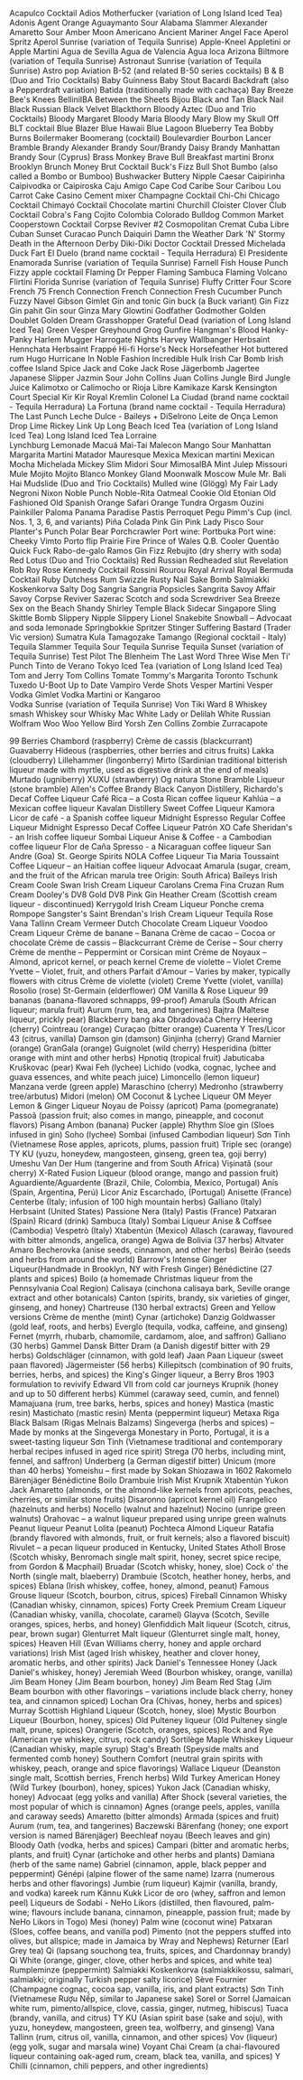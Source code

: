 Acapulco Cocktail
Adios Motherfucker (variation of Long Island Iced Tea)
Adonis
Agent Orange
Aguaymanto Sour
Alabama Slammer
Alexander
Amaretto Sour
Amber Moon
Americano
Ancient Mariner
Angel Face
Aperol Spritz
Aperol Sunrise (variation of Tequila Sunrise)
Apple-Kneel
Appletini or Apple Martini
Agua de Sevilla
Agua de Valencia
Agua loca
Arizona Biltmore (variation of Tequila Sunrise)
Astronaut Sunrise (variation of Tequila Sunrise)
Astro pop
Aviation
B-52 (and related B-50 series cocktails)
B & B (Duo and Trio Cocktails)
Baby Guinness
Baby Stout
Bacardi
Backdraft (also a Pepperdraft variation)
Batida (traditionally made with cachaça)
Bay Breeze
Bee's Knees
BelliniIBA
Between the Sheets
Bijou
Black and Tan
Black Nail
Black Russian
Black Velvet
Blackthorn
Bloody Aztec (Duo and Trio Cocktails)
Bloody Margaret
Bloody Maria
Bloody Mary
Blow my Skull Off
BLT cocktail
Blue Blazer
Blue Hawaii
Blue Lagoon
Blueberry Tea
Bobby Burns
Boilermaker
Boomerang (cocktail)
Boulevardier
Bourbon Lancer
Bramble
Brandy Alexander
Brandy Sour/Brandy Daisy
Brandy Manhattan
Brandy Sour (Cyprus)
Brass Monkey
Brave Bull
Breakfast martini
Bronx
Brooklyn
Brunch Money
Brut Cocktail
Buck's Fizz
Bull Shot
Bumbo (also called a Bombo or Bumboo)
Bushwacker
Buttery Nipple
Caesar
Caipirinha
Caipivodka or Caipiroska
Caju Amigo
Cape Cod
Caribe Sour
Caribou Lou
Carrot Cake
Casino
Cement mixer
Champagne Cocktail
Chi-Chi
Chicago Cocktail
Chimayó Cocktail
Chocolate martini
Churchill
Cloister
Clover Club Cocktail
Cobra's Fang
Cojito
Colombia
Colorado Bulldog
Common Market
Cooperstown Cocktail
Corpse Reviver #2
Cosmopolitan
Cremat
Cuba Libre
Cuban Sunset
Curacao Punch
Daiquiri
Damn the Weather
Dark 'N' Stormy
Death in the Afternoon
Derby
Diki-Diki
Doctor Cocktail
Dressed Michelada
Duck Fart
El Duelo (brand name cocktail - Tequila Herradura)
El Presidente
Enamorada Sunrise (variation of Tequila Sunrise)
Farnell
Fish House Punch
Fizzy apple cocktail
Flaming Dr Pepper
Flaming Sambuca
Flaming Volcano
Flirtini
Florida Sunrise (variation of Tequila Sunrise)
Fluffy Critter
Four Score
French 75
French Connection
French Connection
Fresh Cucumber Punch
Fuzzy Navel
Gibson
Gimlet
Gin and tonic
Gin buck (a Buck variant)
Gin Fizz
Gin pahit
Gin sour
Ginza Mary
Glowtini
Godfather
Godmother
Golden Doublet
Golden Dream
Grasshopper
Grateful Dead (variation of Long Island Iced Tea)
Green Vesper
Greyhound
Grog
Gunfire
Hangman's Blood
Hanky-Panky
Harlem Mugger
Harrogate Nights
Harvey Wallbanger
Herbsaint
Hennchata
Herbsaint Frappé
Hi-fi
Horse's Neck
Horsefeather
Hot buttered rum
Hugo
Hurricane
In Noble Fashion
Incredible Hulk
Irish Car Bomb
Irish coffee
Island Spice
Jack and Coke
Jack Rose
Jägerbomb
Jagertee
Japanese Slipper
Jazmin Sour
John Collins
Juan Collins
Jungle Bird
Jungle Juice
Kalimotxo or Calimocho or Rioja Libre
Kamikaze
Karsk
Kensington Court Special
Kir
Kir Royal
Kremlin Colonel
La Ciudad (brand name cocktail - Tequila Herradura)
La Fortuna (brand name cocktail - Tequila Herradura)
The Last Punch
Leche Dulce - Baileys + DiSelrono
Leite de Onça
Lemon Drop
Lime Rickey
Link Up
Long Beach Iced Tea (variation of Long Island Iced Tea)
Long Island Iced Tea
Lorraine    
Lynchburg Lemonade
Macuá
Mai-Tai
Malecon
Mango Sour
Manhattan
Margarita
Martini
Matador
Mauresque
Mexica
Mexican martini
Mexican Mocha
Michelada
Mickey Slim
Midori Sour
MimosaIBA
Mint Julep
Missouri Mule
Mojito
Mojito Blanco
Monkey Gland
Moonwalk
Moscow Mule
Mr. Bali Hai
Mudslide (Duo and Trio Cocktails)
Mulled wine (Glögg)
My Fair Lady
Negroni
Nixon
Noble Punch
Noble-Rita
Oatmeal Cookie
Old Etonian
Old Fashioned
Old Spanish
Orange Safari
Orange Tundra
Orgasm
Ouzini
Painkiller
Paloma
Panama
Paradise
Pastis
Perroquet
Pegu
Pimm's Cup (incl. Nos. 1, 3, 6, and variants)
Piña Colada
Pink Gin
Pink Lady
Pisco Sour
Planter's Punch
Polar Bear
Porchcrawler
Port wine: Portbuka
Port wine: Cheeky Vimto
Porto flip
Prairie Fire
Prince of Wales
Q.B. Cooler
Quentão
Quick Fuck
Rabo-de-galo
Ramos Gin Fizz
Rebujito (dry sherry with soda)
Red Lotus (Duo and Trio Cocktails)
Red Russian
Redheaded slut
Revelation
Rob Roy
Rose Kennedy Cocktail
Rossini
Rourou
Royal Arrival
Royal Bermuda Cocktail
Ruby Dutchess
Rum Swizzle
Rusty Nail
Sake Bomb
Salmiakki Koskenkorva
Salty Dog
Sangria
Sangria Popsicles
Sangrita
Savoy Affair
Savoy Corpse Reviver
Sazerac
Scotch and soda
Screwdriver
Sea Breeze
Sex on the Beach
Shandy
Shirley Temple Black
Sidecar
Singapore Sling
Skittle Bomb
Slippery Nipple
Slippery Lionel
Snakebite
Snowball – Advocaat and soda lemonade
Springbokkie
Spritzer
Stinger
Suffering Bastard (Trader Vic version)
Sumatra Kula
Tamagozake
Tamango (Regional cocktail - Italy)
Tequila Slammer
Tequila Sour
Tequila Sunrise
Tequila Sunset (variation of Tequila Sunrise)
Test Pilot
The Blenheim
The Last Word
Three Wise Men
Ti' Punch
Tinto de Verano
Tokyo Iced Tea (variation of Long Island Iced Tea)
Tom and Jerry
Tom Collins
Tomate
Tommy's Margarita
Toronto
Tschunk
Tuxedo
U-Boot
Up to Date
Vampiro
Verde Shots
Vesper Martini
Vesper
Vodka Gimlet
Vodka Martini or Kangaroo   
Vodka Sunrise (variation of Tequila Sunrise)
Von Tiki
Ward 8
Whiskey smash
Whiskey sour
Whisky Mac
White Lady or Delilah
White Russian
Wolfram
Woo Woo
Yellow Bird
Yorsh
Zen Collins
Zombie
Zurracapote

99 Berries
Chambord (raspberry)
Crème de cassis (blackcurrant)
Guavaberry
Hideous (raspberries, other berries and citrus fruits)
Lakka (cloudberry)
Lillehammer (lingonberry)
Mirto (Sardinian traditional bitterish liqueur made with myrtle, used as digestive drink at the end of meals)
Murtado (ugniberry)
XUXU (strawberry)
Og natura Stone Bramble Liqueur (stone bramble)
Allen's Coffee Brandy
Black Canyon Distillery, Richardo's Decaf Coffee Liqueur
Café Rica – a Costa Rican coffee liqueur
Kahlúa – a Mexican coffee liqueur
Kavalan Distillery Sweet Coffee Liqueur
Kamora
Licor de café - a Spanish coffee liqueur
Midnight Espresso Regular Coffee Liqueur
Midnight Espresso Decaf Coffee Liqueur
Patrón XO Cafe
Sheridan's - an Irish coffee liqueur
Sombai Liqueur Anise & Coffee - a Cambodian coffee liqueur
Flor de Caña Spresso - a Nicaraguan coffee liqueur
San Andre (Goa)
St. George Spirits NOLA Coffee Liqueur
Tia Maria
Toussaint Coffee Liqueur – an Haitian coffee liqueur
Advocaat
Amarula (sugar, cream, and the fruit of the African marula tree Origin: South Africa)
Baileys Irish Cream
Coole Swan Irish Cream Liqueur
Carolans
Crema Fina
Cruzan Rum Cream
Dooley's
DV8 Gold
DV8 Pink Gin
Heather Cream (Scottish cream liqueur - discontinued)
Kerrygold Irish Cream Liqueur
Ponche crema
Rompope
Sangster's
Saint Brendan's Irish Cream Liqueur
Tequila Rose
Vana Tallinn Cream
Vermeer Dutch Chocolate Cream Liqueur
Voodoo Cream Liqueur
Crème de banane – Banana
Crème de cacao – Cocoa or chocolate
Crème de cassis – Blackcurrant
Crème de Cerise – Sour cherry
Crème de menthe – Peppermint or Corsican mint
Crème de Noyaux – Almond, apricot kernel, or peach kernel
Creme de violette – Violet
Creme Yvette – Violet, fruit, and others
Parfait d'Amour – Varies by maker, typically flowers with citrus
Crème de violette (violet)
Creme Yvette (violet, vanilla)
Rosolio (rose)
St-Germain (elderflower)
OM Vanilla & Rose Liqueur
99 bananas (banana-flavored schnapps, 99-proof)
Amarula (South African liqueur; marula fruit)
Aurum (rum, tea, and tangerines)
Bajtra (Maltese liqueur, prickly pear)
Blackberry bang aka Obradovača
Cherry Heering (cherry)
Cointreau (orange)
Curaçao (bitter orange)
Cuarenta Y Tres/Licor 43 (citrus, vanilla)
Damson gin (damson)
Ginjinha (cherry)
Grand Marnier (orange)
GranGala (orange)
Guignolet (wild cherry)
Hesperidina (bitter orange with mint and other herbs)
Hpnotiq (tropical fruit)
Jabuticaba
Kruškovac (pear)
Kwai Feh (lychee)
Lichido (vodka, cognac, lychee and guava essences, and white peach juice)
Limoncello (lemon liqueur)
Manzana verde (green apple)
Maraschino (cherry)
Medronho (strawberry tree/arbutus)
Midori (melon)
OM Coconut & Lychee Liqueur
OM Meyer Lemon & Ginger Liqueur
Noyau de Poissy (apricot)
Pama (pomegranate)
Passoã (passion fruit; also comes in mango, pineapple, and coconut flavors)
Pisang Ambon (banana)
Pucker (apple)
Rhythm
Sloe gin (Sloes infused in gin)
Soho (lychee)
Sombai (infused Cambodian liqueur)
Sơn Tinh (Vietnamese Rose apples, apricots, plums, passion fruit)
Triple sec (orange)
TY KU (yuzu, honeydew, mangosteen, ginseng, green tea, goji berry)
Umeshu
Van Der Hum (tangerine and from South Africa)
Vișinată (sour cherry)
X-Rated Fusion Liqueur (blood orange, mango and passion fruit)
Aguardiente/Aguardente (Brazil, Chile, Colombia, Mexico, Portugal)
Anís (Spain, Argentina, Perú)
Licor Aniz Escarchado, (Portugal)
Anisette (France)
Centerbe (Italy; infusion of 100 high mountain herbs)
Galliano (Italy)
Herbsaint (United States)
Passione Nera (Italy)
Pastis (France)
Patxaran (Spain)
Ricard (drink)
Sambuca (Italy)
Sombai Liqueur Anise & Coffsee (Cambodia)
Vespetrò (Italy)
Xtabentún (Mexico)
Allasch (caraway, flavoured with bitter almonds, angelica, orange)
Agwa de Bolivia (37 herbs)
Altvater
Amaro
Becherovka (anise seeds, cinnamon, and other herbs)
Beirão (seeds and herbs from around the world)
Barrow's Intense Ginger Liqueur(Handmade in Brooklyn, NY with Fresh Ginger)
Bénédictine (27 plants and spices)
Boilo (a homemade Christmas liqueur from the Pennsylvania Coal Region)
Calisaya (cinchona calisaya bark, Seville orange extract and other botanicals)
Canton (spirits, brandy, six varieties of ginger, ginseng, and honey)
Chartreuse (130 herbal extracts) Green and Yellow versions
Crème de menthe (mint)
Cynar (artichoke)
Danzig Goldwasser (gold leaf, roots, and herbs)
Everglo (tequila, vodka, caffeine, and ginseng)
Fernet (myrrh, rhubarb, chamomile, cardamom, aloe, and saffron)
Galliano (30 herbs)
Gammel Dansk Bitter Dram (a Danish digestif bitter with 29 herbs)
Goldschläger (cinnamon, with gold leaf)
Jaan Paan Liqueur (sweet paan flavored)
Jägermeister (56 herbs)
Killepitsch (combination of 90 fruits, berries, herbs, and spices)
the King's Ginger liqueur, a Berry Bros 1903 formulation to revivify Edward VII from cold car journeys
Krupnik (honey and up to 50 different herbs)
Kümmel (caraway seed, cumin, and fennel)
Mamajuana (rum, tree barks, herbs, spices and honey)
Mastica (mastic resin)
Mastichato (mastic resin)
Menta (peppermint liqueur)
Metaxa
Riga Black Balsam (Rigas Melnais Balzams)
Singeverga (herbs and spices) – Made by monks at the Singeverga Monestary in Porto, Portugal, it is a sweet-tasting liqueur
Sơn Tinh (Vietnamese traditional and contemporary herbal recipes infused in aged rice spirit)
Strega (70 herbs, including mint, fennel, and saffron)
Underberg (a German digestif bitter)
Unicum (more than 40 herbs)
Yomeishu – first made by Sokan Shiozawa in 1602
Rakomelo
Bärenjäger
Bénédictine
Boilo
Drambuie
Irish Mist
Krupnik
Xtabentún
Yukon Jack
Amaretto (almonds, or the almond-like kernels from apricots, peaches, cherries, or similar stone fruits)
Disaronno (apricot kernel oil)
Frangelico (hazelnuts and herbs)
Nocello (walnut and hazelnut)
Nocino (unripe green walnuts)
Orahovac – a walnut liqueur prepared using unripe green walnuts
Peanut liqueur
Peanut Lolita (peanut)
Pochteca Almond Liqueur
Ratafia (brandy flavored with almonds, fruit, or fruit kernels; also a flavored biscuit)
Rivulet – a pecan liqueur produced in Kentucky, United States
Atholl Brose (Scotch whisky, Benromach single malt spirit, honey, secret spice recipe, from Gordon & Macphail)
Bruadar (Scotch whisky, honey, sloe)
Cock o' the North (single malt, blaeberry)
Drambuie (Scotch, heather honey, herbs, and spices)
Eblana (Irish whiskey, coffee, honey, almond, peanut)
Famous Grouse liqueur (Scotch, bourbon, citrus, spices)
Fireball Cinnamon Whisky (Canadian whisky, cinnamon, spices)
Forty Creek Premium Cream Liqueur (Canadian whisky, vanilla, chocolate, caramel)
Glayva (Scotch, Seville oranges, spices, herbs, and honey)
Glenfiddich Malt liqueur (Scotch, citrus, pear, brown sugar)
Glenturret Malt liqueur (Glenturret single malt, honey, spices)
Heaven Hill (Evan Williams cherry, honey and apple orchard variations)
Irish Mist (aged Irish whiskey, heather and clover honey, aromatic herbs, and other spirits)
Jack Daniel's Tennessee Honey (Jack Daniel's whiskey, honey)
Jeremiah Weed (Bourbon whiskey, orange, vanilla)
Jim Beam Honey (Jim Beam bourbon, honey)
Jim Beam Red Stag (Jim Beam bourbon with other flavorings – variations include black cherry, honey tea, and cinnamon spiced)
Lochan Ora (Chivas, honey, herbs and spices)
Murray Scottish Highland Liqueur (Scotch, honey, sloe)
Mystic Bourbon Liqueur (Bourbon, honey, spices)
Old Pulteney liqueur (Old Pulteney single malt, prune, spices)
Orangerie (Scotch, oranges, spices)
Rock and Rye (American rye whiskey, citrus, rock candy)
Sortilège Maple Whiskey Liqueur (Canadian whisky, maple syrup)
Stag's Breath (Speyside malts and fermented comb honey)
Southern Comfort (neutral grain spirits with whiskey, peach, orange and spice flavorings)
Wallace Liqueur (Deanston single malt, Scottish berries, French herbs)
Wild Turkey American Honey (Wild Turkey (bourbon), honey, spices)
Yukon Jack (Canadian whisky, honey)
Advocaat (egg yolks and vanilla)
After Shock (several varieties, the most popular of which is cinnamon)
Agnes (orange peels, apples, vanilla and caraway seeds)
Amaretto (bitter almonds)
Armada (spices and fruit)
Aurum (rum, tea, and tangerines)
Baczewski
Bärenfang (honey; one export version is named Bärenjäger)
Beechleaf noyau (Beech leaves and gin)
Bloody Oath (vodka, herbs and spices)
Campari (bitter and aromatic herbs, plants, and fruit)
Cynar (artichoke and other herbs and plants)
Damiana (herb of the same name)
Gabriel (cinnamon, apple, black pepper and peppermint)
Génépi (alpine flower of the same name)
Izarra (numerous herbs and other flavorings)
Jumbie (rum liqueur)
Kajmir (vanilla, brandy, and vodka)
kareek rum
Kännu Kukk
Licor de oro (whey, saffron and lemon peel)
Liqueurs de Sodabi - NeHo Likors (distilled, then flavoured, palm-wine; flavours include banana, cinnamon, pineapple, passion fruit; made by NeHo Likors in Togo)
Mesi (honey)
Palm wine (coconut wine)
Patxaran (Sloes, coffee beans, and vanilla pod)
Pimento (not the peppers stuffed into olives, but allspice; made in Jamaica by Wray and Nephews)
Returner (Earl Grey tea)
Qi (lapsang souchong tea, fruits, spices, and Chardonnay brandy)
Qi White (orange, ginger, clove, other herbs and spices, and white tea)
Rumpleminze (peppermint)
Salmiakki Koskenkorva (salmiakkikossu, salmari, salmiakki; originally Turkish pepper salty licorice)
Sève Fournier (Champagne cognac, cocoa sap, vanilla, iris, and plant extracts)
Sơn Tinh (Vietnamese Rượu Nếp, similar to Japanese sake)
Sorel or Sorrel (Jamaican white rum, pimento/allspice, clove, cassia, ginger, nutmeg, hibiscus)
Tuaca (brandy, vanilla, and citrus)
TY KU (Asian spirit base (sake and soju), with yuzu, honeydew, mangosteen, green tea, wolfberry, and ginseng)
Vana Tallinn (rum, citrus oil, vanilla, cinnamon, and other spices)
Vov (liqueur) (egg yolk, sugar and marsala wine)
Voyant Chai Cream (a chai-flavoured liqueur containing oak-aged rum, cream, black tea, vanilla, and spices)
Y Chilli (cinnamon, chili peppers, and other ingredients)
